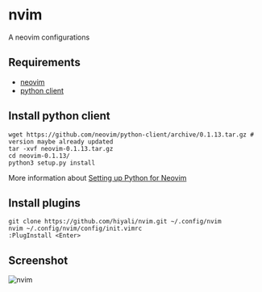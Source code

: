 # nvim
A neovim configurations

## Requirements
* [neovim](https://github.com/neovim/neovim/wiki/Installing-Neovim)
* [python client](https://pypi.python.org/pypi/neovim)

## Install python client
```shell
wget https://github.com/neovim/python-client/archive/0.1.13.tar.gz # version maybe already updated
tar -xvf neovim-0.1.13.tar.gz
cd neovim-0.1.13/
python3 setup.py install
```
More information about [Setting up Python for Neovim](https://github.com/zchee/deoplete-jedi/wiki/Setting-up-Python-for-Neovim)

## Install plugins
```shell
git clone https://github.com/hiyali/nvim.git ~/.config/nvim
nvim ~/.config/nvim/config/init.vimrc
:PlugInstall <Enter>
```

## Screenshot
![nvim](https://raw.githubusercontent.com/hiyali/nvim/master/assets/images/screenshot-5.png "nvim")
